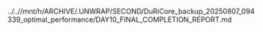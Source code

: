 ../..//mnt/h/ARCHIVE/.UNWRAP/SECOND/DuRiCore_backup_20250807_094339_optimal_performance/DAY10_FINAL_COMPLETION_REPORT.md
